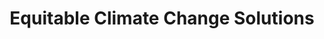 ---
title: Equitable Climate Change Solutions
text: Ensuring the long-term viability of the environmental nonprofit sector through capacity building and leadership development.
image: /images/wind-solar.jpg
imageAlt: test
buttonUrl: '/our-work#empowered-leaders-and-communities'
buttonText: Discover how we empower communities and leaders
---